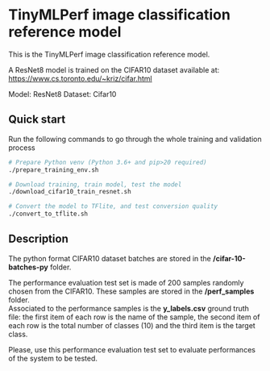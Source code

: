 # TinyMLPerf image classification reference model

This is the TinyMLPerf image classification reference model.

A ResNet8 model is trained on the CIFAR10 dataset available at:
https://www.cs.toronto.edu/~kriz/cifar.html

Model: ResNet8
Dataset: Cifar10

## Quick start

Run the following commands to go through the whole training and validation process

``` Bash
# Prepare Python venv (Python 3.6+ and pip>20 required)
./prepare_training_env.sh

# Download training, train model, test the model
./download_cifar10_train_resnet.sh

# Convert the model to TFlite, and test conversion quality
./convert_to_tflite.sh
```

## Description
The python format CIFAR10 dataset batches are stored in the __/cifar-10-batches-py__ folder.

The performance evaluation test set is made of 200 samples randomly chosen from the CIFAR10.
These samples are stored in the __/perf_samples__ folder.  
Associated to the performance samples is the __y_labels.csv__ ground truth file: the first item of each row is the name of the sample, the second item of each row is the total number of classes (10) and the third item is the target class.

Please, use this performance evaluation test set to evaluate performances of the system to be tested.

